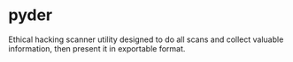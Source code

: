 # pyder
Ethical hacking scanner utility designed to do all scans and collect valuable information, then present it in exportable format. 
